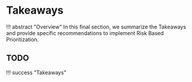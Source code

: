# Takeaways

!!! abstract "Overview"
    In this final section, we summarize the Takeaways and provide specific recommendations to implement Risk Based Prioritization.

## TODO

!!! success "Takeaways"


